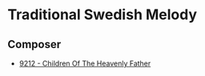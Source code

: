 # Traditional Swedish Melody

## Composer

- [9212 - Children Of The Heavenly Father](/hymns/9212.md)

